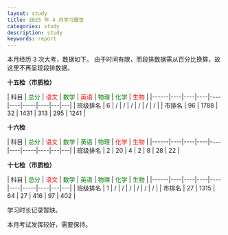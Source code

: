 ```yaml
---
layout: study
title: 2025 年 4 月学习报告
categories: study
description: study
keywords: report
---
```


本月经历 3 次大考，数据如下。
由于时间有限，而段排数据需从百分比换算，故这里不再呈现段排数据。

**十五检（市质检）**

| 科目   | <font color=green> 总分</font> | <font color=red>语文</font> | <font color=green>数学</font> | <font color=red>英语</font> | <font color=green>物理</font> |  <font color=green>化学</font> | <font color=red>生物</font> |
|------|----|----|----|----|----|-----|----|---|---|
| 班级排名 | 6 | / | /  | /  | / | /  | / |
| 市排名 | 96 | 1788 | 32 | 1431 | 313 | 295 | 1241 |

**十六检**

| 科目   | <font color=green> 总分</font> | <font color=red>语文</font> | <font color=green>数学</font> | <font color=green>英语</font> | <font color=green>物理</font> |  <font color=red>化学</font> | <font color=red>生物</font> |
|------|----|----|----|----|----|-----|----|---|---|
| 班级排名 | 2 | 20 | 4 | 2  | 8 | 28  | 22 |

**十七检（市质检）**

| 科目   | <font color=green> 总分</font> | <font color=red>语文</font> | <font color=green>数学</font> | <font color=green>英语</font> | <font color=green>物理</font> |  <font color=green>化学</font> | <font color=green>生物</font> |
|------|----|----|----|----|----|-----|----|---|---|
| 班级排名 | 1 | / | /  | /  | / | /  | / |
| 市排名 | 27 | 1315 | 64 | 27 | 416  | 97 | 402 |

学习时长记录暂缺。

本月考试发挥较好，需要保持。